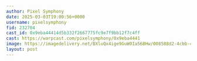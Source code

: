 ```yaml
---
author: Pixel Symphony
date: 2025-03-03T19:00:56+0000
username: pixelsymphony
fid: 232704
cast_id: 0x9eba44414d5b332f2667775fc9e7f9bb12f7c4ff
cast: https://warpcast.com/pixelsymphony/0x9eba4441
image: https://imagedelivery.net/BXluQx4ige9GuW0Ia56BHw/008588d2-4cbb-49be-a125-a38e08dad200/original
layout: post
---
```

  

<img src='https://imagedelivery.net/BXluQx4ige9GuW0Ia56BHw/008588d2-4cbb-49be-a125-a38e08dad200/original' alt='' referrerpolicy='no-referrer'/>